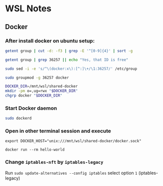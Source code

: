 # WSL Notes
## Docker
### After install docker on ubuntu setup:
```bash
getent group | cut -d: -f3 | grep -E '^[0-9]{4}' | sort -g

getent group | grep 36257 || echo "Yes, that ID is free"

sudo sed -i -e 's/^\(docker:x\):[^:]\+/\1:36257/' /etc/group

sudo groupmod -g 36257 docker

DOCKER_DIR=/mnt/wsl/shared-docker
mkdir -pm o=,ug=rwx "$DOCKER_DIR"
chgrp docker "$DOCKER_DIR"
```
### Start Docker daemon
```bash
sudo dockerd
```

### Open in other terminal session and execute

```
export DOCKER_HOST="unix:///mnt/wsl/shared-docker/docker.sock"

docker run --rm hello-world
```

### Change `iptables-nft` by `iptables-legacy`

Run `sudo update-alternatives --config iptables` select option `1` (iptables-legacy)

